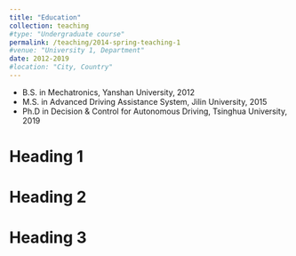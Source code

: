 ```yaml
---
title: "Education"
collection: teaching
#type: "Undergraduate course"
permalink: /teaching/2014-spring-teaching-1
#venue: "University 1, Department"
date: 2012-2019
#location: "City, Country"
---
```

* B.S. in Mechatronics, Yanshan University, 2012
* M.S. in Advanced Driving Assistance System, Jilin University, 2015
* Ph.D in Decision & Control for Autonomous Driving, Tsinghua University, 2019

Heading 1
======

Heading 2
======

Heading 3
======
